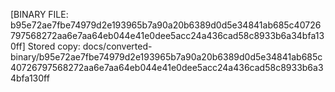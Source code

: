 [BINARY FILE: b95e72ae7fbe74979d2e193965b7a90a20b6389d0d5e34841ab685c40726797568272aa6e7aa64eb044e41e0dee5acc24a436cad58c8933b6a34bfa130ff]
Stored copy: docs/converted-binary/b95e72ae7fbe74979d2e193965b7a90a20b6389d0d5e34841ab685c40726797568272aa6e7aa64eb044e41e0dee5acc24a436cad58c8933b6a34bfa130ff
